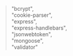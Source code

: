 >"bcrypt",\
>"cookie-parser",\
>"express",\
>"express-handlebars",\
>"jsonwebtoken",\
>"mongoose",\
>"validator"
